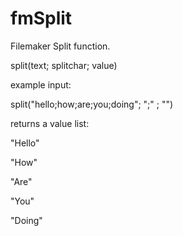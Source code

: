fmSplit
=======

Filemaker Split function.

split(text; splitchar; value)

example input:

split("hello;how;are;you;doing"; ";" ; "")

returns a value list:

"Hello"

"How"

"Are"

"You"

"Doing"
